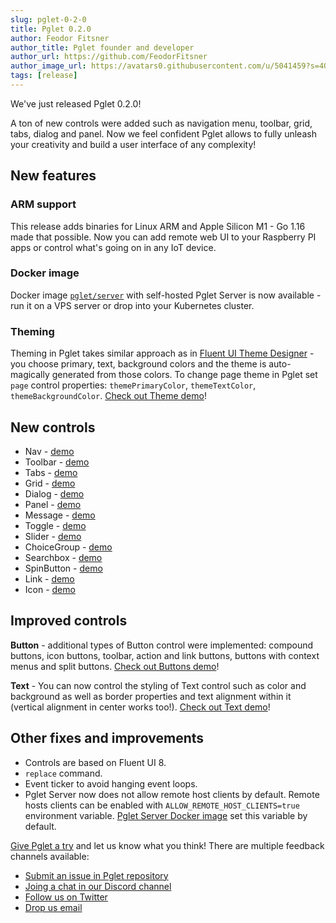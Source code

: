 ```yaml
---
slug: pglet-0-2-0
title: Pglet 0.2.0
author: Feodor Fitsner
author_title: Pglet founder and developer
author_url: https://github.com/FeodorFitsner
author_image_url: https://avatars0.githubusercontent.com/u/5041459?s=400&v=4
tags: [release]
---
```


We've just released Pglet 0.2.0!

A ton of new controls were added such as navigation menu, toolbar, grid, tabs, dialog and panel. Now we feel confident Pglet allows to fully unleash your creativity and build a user interface of any complexity!

## New features

### ARM support

This release adds binaries for Linux ARM and Apple Silicon M1 - Go 1.16 made that possible. Now you can add remote web UI to your Raspberry PI apps or control what's going on in any IoT device.

### Docker image

Docker image [`pglet/server`](https://hub.docker.com/r/pglet/server) with self-hosted Pglet Server is now available - run it on a VPS server or drop into your Kubernetes cluster.

### Theming

Theming in Pglet takes similar approach as in [Fluent UI Theme Designer](https://aka.ms/themedesigner) - you choose primary, text, background colors and the theme is auto-magically generated from those colors. To change page theme in Pglet set `page` control properties: `themePrimaryColor`, `themeTextColor`, `themeBackgroundColor`. [Check out Theme demo](https://repl.it/@pglet/bash-theme-example)!

## New controls

* Nav - [demo](https://repl.it/@pglet/bash-nav-example)
* Toolbar - [demo](https://repl.it/@pglet/bash-toolbar-example)
* Tabs - [demo](https://repl.it/@pglet/bash-tabs-example)
* Grid - [demo](https://repl.it/@pglet/bash-grid-example)
* Dialog - [demo](https://repl.it/@pglet/bash-dialogs-example)
* Panel - [demo](https://repl.it/@pglet/bash-panel-example)
* Message - [demo](https://repl.it/@pglet/bash-messages-example)
* Toggle - [demo](https://repl.it/@pglet/bash-toggle-example)
* Slider - [demo](https://repl.it/@pglet/bash-slider-example)
* ChoiceGroup - [demo](https://repl.it/@pglet/bash-choicegroup-example)
* Searchbox - [demo](https://repl.it/@pglet/bash-searchbox-example)
* SpinButton - [demo](https://repl.it/@pglet/bash-spinbuttons-example)
* Link - [demo](https://repl.it/@pglet/bash-link-example)
* Icon - [demo](https://repl.it/@pglet/bash-icon-example)

## Improved controls

**Button** - additional types of Button control were implemented: compound buttons, icon buttons, toolbar, action and link buttons, buttons with context menus and split buttons. [Check out Buttons demo](https://repl.it/@pglet/bash-buttons-example)!

**Text** - You can now control the styling of Text control such as color and background as well as border properties and text alignment within it (vertical alignment in center works too!). [Check out Text demo](https://repl.it/@pglet/bash-text-example)!

## Other fixes and improvements

* Controls are based on Fluent UI 8.
* `replace` command.
* Event ticker to avoid hanging event loops.
* Pglet Server now does not allow remote host clients by default. Remote hosts clients can be enabled with `ALLOW_REMOTE_HOST_CLIENTS=true` environment variable. [Pglet Server Docker image](https://hub.docker.com/r/pglet/server) set this variable by default.

[Give Pglet a try](/docs/) and let us know what you think! There are multiple feedback channels available:

* [Submit an issue in Pglet repository](https://github.com/pglet/pglet/issues)
* [Joing a chat in our Discord channel](https://discord.gg/rWjf7xx)
* [Follow us on Twitter](https://twitter.com/pgletio)
* [Drop us email](mailto:hello@pglet.io)